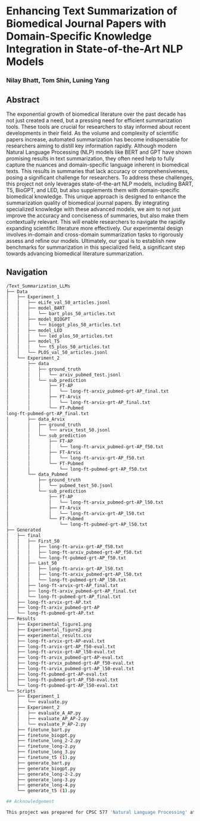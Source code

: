# Enhancing Text Summarization of Biomedical Journal Papers with Domain-Specific Knowledge Integration in State-of-the-Art NLP Models

### Nilay Bhatt, Tom Shin, Luning Yang

## Abstract
The exponential growth of biomedical literature over the past decade has not just created a need, but a pressing need for efficient summarization tools. These tools are crucial for researchers to stay informed about recent developments in their field. 
As the volume and complexity of scientific papers increase, automated summarization has become indispensable for researchers aiming to distill key information rapidly. 
Although modern Natural Language Processing (NLP) models like BERT and GPT have shown promising results in text summarization, they often need help to fully capture the nuances and domain-specific language inherent in biomedical texts. This results in summaries that lack accuracy or comprehensiveness, posing a significant challenge for researchers.
To address these challenges, this project not only leverages state-of-the-art NLP models, including BART, T5, BioGPT, and LED, but also supplements them with domain-specific biomedical knowledge. 
This unique approach is designed to enhance the summarization quality of biomedical journal papers.
By integrating specialized knowledge with these advanced models, we aim to not just improve the accuracy and conciseness of summaries, but also make them contextually relevant. 
This will enable researchers to navigate the rapidly expanding scientific literature more effectively. 
Our experimental design involves in-domain and cross-domain summarization tasks to rigorously assess and refine our models. 
Ultimately, our goal is to establish new benchmarks for summarization in this specialized field, a significant step towards advancing biomedical literature summarization.

## Navigation

```bash
/Text_Summarization_LLMs
├── Data
│   ├── Experiment_1
│   │   ├── eLife_val_50_articles.jsonl
│   │   ├── model_BART
│   │   │   └── bart_plos_50_articles.txt
│   │   ├── model_BIOGPT
│   │   │   └── biogpt_plos_50_articles.txt
│   │   ├── model_LED
│   │   │   └── led_plos_50_articles.txt
│   │   ├── model_T5
│   │   │   └── t5_plos_50_articles.txt
│   │   └── PLOS_val_50_articles.jsonl
│   └── Experiment_2
│       ├── data
│       │   ├── ground_truth
│       │   │   └── arxiv_pubmed_test.jsonl
│       │   └── sub_prediction
│       │       ├── FT-AP
│       │       │   └── long-ft-arxiv_pubmed-grt-AP_final.txt
│       │       ├── FT-Arvix
│       │       │   └── long-ft-arvix-grt-AP_final.txt
│       │       └── FT-Pubmed
long-ft-pubmed-grt-AP_final.txt
│       ├── data_Arvix
│       │   ├── ground_truth
│       │   │   └── arvix_test_50.jsonl
│       │   └── sub_prediction
│       │       ├── FT-AP
│       │       │   └── long-ft-arvix_pubmed-grt-AP_f50.txt
│       │       ├── FT-Arvix
│       │       │   └── long-ft-arvix-grt-AP_f50.txt
│       │       └── FT-Pubmed
│       │           └── long-ft-pubmed-grt-AP_f50.txt
│       └── data_Pubmed
│           ├── ground_truth
│           │   └── pubmed_test_50.jsonl
│           └── sub_prediction
│               ├── FT-AP
│               │   └── long-ft-arvix_pubmed-grt-AP_l50.txt
│               ├── FT-Arvix
│               │   └── long-ft-arvix-grt-AP_l50.txt
│               └── FT-Pubmed
│                   └── long-ft-pubmed-grt-AP_l50.txt
├── Generated
│   ├── final
│   │   ├── First_50
│   │   │   ├── long-ft-arvix-grt-AP_f50.txt
│   │   │   ├── long-ft-arxiv_pubmed-grt-AP_f50.txt
│   │   │   └── long-ft-pubmed-grt-AP_f50.txt
│   │   ├── Last_50
│   │   │   ├── long-ft-arvix-grt-AP_l50.txt
│   │   │   ├── long-ft-arxiv_pubmed-grt-AP_l50.txt
│   │   │   └── long-ft-pubmed-grt-AP_l50.txt
│   │   ├── long-ft-arvix-grt-AP_final.txt
│   │   ├── long-ft-arxiv_pubmed-grt-AP_final.txt
│   │   └── long-ft-pubmed-grt-AP_final.txt
│   ├── long-ft-arvix-grt-AP.txt
│   ├── long-ft-arxiv_pubmed-grt-AP
│   └── long-ft-pubmed-grt-AP.txt
├── Results
│   ├── Experimental_figure1.png
│   ├── Experimental_figure2.png
│   ├── experimental_results.csv
│   ├── long-ft-arvix-grt-AP-eval.txt
│   ├── long-ft-arvix-grt-AP_f50-eval.txt
│   ├── long-ft-arvix-grt-AP_l50-eval.txt
│   ├── long-ft-arvix_pubmed-grt-AP-eval.txt
│   ├── long-ft-arvix_pubmed-grt-AP_f50-eval.txt
│   ├── long-ft-arvix_pubmed-grt-AP_l50-eval.txt
│   ├── long-ft-pubmed-grt-AP-eval.txt
│   ├── long-ft-pubmed-grt-AP_f50-eval.txt
│   └── long-ft-pubmed-grt-AP_l50-eval.txt
└── Scripts
    ├── Experiment_1
    │   └── evaluate.py
    ├── Experiment_2
    │   ├── evaluate_A_AP.py
    │   ├── evaluate_AP_AP-2.py
    │   └── evaluate_P_AP-2.py
    ├── finetune_bart.py
    ├── finetune_biogpt.py
    ├── finetune_long_2-2.py
    ├── finetune_long-2.py
    ├── finetune_long_3.py
    ├── finetune_t5 (1).py
    ├── generate_bart.py
    ├── generate_biogpt.py
    ├── generate_long-2-2.py
    ├── generate_long-3.py
    ├── generate_long-4.py
    └── generate_t5 (1).py

## Acknowledgement

This project was prepared for CPSC 577 'Natural Language Processing' at Yale.

